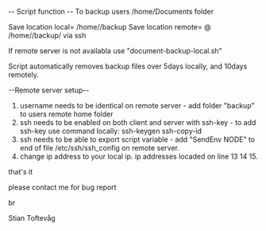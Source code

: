-- Script function --
To backup users /home/Documents folder

Save location local= /home/<user>/backup
Save location remote= <user>@<remote-server> /home/<user>/backup/ via ssh

If remote server is not availabla use "document-backup-local.sh"

Script automatically removes backup files over 5days locally, and 10days remotely.

--Remote server setup-- 
1. username needs to be identical on remote server
		- add folder "backup" to users remote home folder
2. ssh needs to be enabled on both client and server with ssh-key
		- to add ssh-key use command locally:
			ssh-keygen 
			ssh-copy-id <remote-server>
3. ssh needs to be able to export script variable 
		- add "SendEnv NODE" to end of file /etc/ssh/ssh_config on remote server.
4. change ip address to your local ip. ip addresses locaded on line 13 14 15.

that's it

please contact me for bug report

br

Stian Toftevåg
